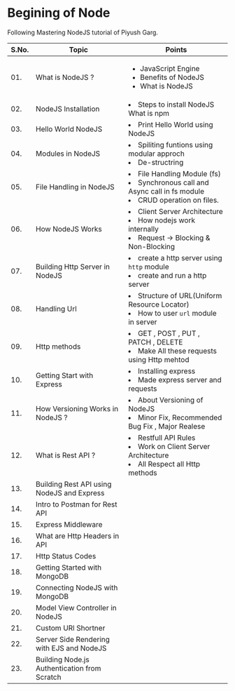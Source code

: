 # Begining of Node
Following Mastering NodeJS tutorial of Piyush Garg. 

| S.No. | Topic        | Points |
| ---    |  ---         | ----- |
| 01. |   What is NodeJS ? |  <ul><li> JavaScript Engine </li><li> Benefits of NodeJS </li><li> What is NodeJS </li></ul>|
| 02. | NodeJS Installation |<li> Steps to install NodeJS What is npm |
| 03. | Hello World NodeJS| <li> Print Hello World using NodeJS |
| 04. | Modules in NodeJS |<li> Spiliting funtions using modular approch<li> De-structring  |
| 05. | File Handling in NodeJS |<li> File Handling Module (fs)<li> Synchronous call and Async call in fs module<li> CRUD operation on files.  |
| 06. | How NodeJS Works |<li> Client Server Architecture<li> How nodejs work internally<li> Request -> Blocking & Non-Blocking |
| 07. | Building Http Server in NodeJS |<li> create a http server using `http` module<li> create and run a http server |
| 08. | Handling Url |<li> Structure of URL(Uniform Resource Locator)<li> How to user `url` module in server |
| 09. | Http methods |<li> GET , POST , PUT , PATCH , DELETE<li> Make All these requests using Http mehtod |
| 10. | Getting Start with Express |<li> Installing express<li> Made express server and requests |
| 11. | How Versioning Works in NodeJS ? |<li> About Versioning of NodeJS<li> Minor Fix, Recommended Bug Fix , Major Realese |
| 12. | What is Rest API ? |<li> Restfull API Rules <li> Work on Client Server Architecture <li> All Respect all Http methods |
| 13. | Building Rest API using NodeJS and Express | |
| 14. | Intro to Postman for Rest API | |
| 15. | Express Middleware | |
| 16. | What are Http Headers in API | |
| 17. | Http Status Codes | |
| 18. | Getting Started with MongoDB | |
| 19. | Connecting NodeJS with MongoDB | |
| 20. | Model View Controller in NodeJS | |
| 21. | Custom URl Shortner ||
| 22. | Server Side Rendering with EJS and NodeJS | |
| 23. | Building Node.js Authentication from Scratch | | 

